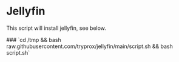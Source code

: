 <html>
  <body>
  <h1>Jellyfin</h1>
  <p>This script will install jellyfin, see below.</p>
### `cd /tmp && bash raw.githubusercontent.com/tryprox/jellyfin/main/script.sh && bash script.sh`
  </body>
</html>
